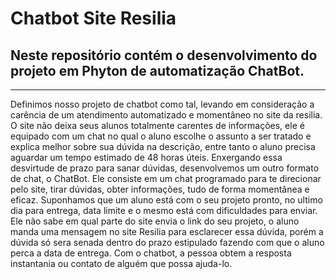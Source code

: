 # Chatbot Site Resilia
## Neste repositório contém o desenvolvimento do projeto em Phyton de automatização ChatBot. 
---
Definimos nosso projeto de chatbot como tal, levando em consideração a carência de um atendimento automatizado e momentâneo no site da resilia. O site não deixa seus alunos totalmente carentes de informações, ele é equipado com um chat no qual o aluno escolhe o assunto a ser tratado e explica melhor sobre sua dúvida na descrição, entre tanto o aluno precisa aguardar um tempo estimado de 48 horas úteis. Enxergando essa desvirtude de prazo para sanar dúvidas, desenvolvemos um outro formato de chat, o ChatBot.
Ele consiste em um chat programado para te direcionar pelo site, tirar dúvidas, obter informações, tudo de forma momentânea e eficaz.
Suponhamos que um aluno está com o seu projeto pronto, no ultimo dia para entrega, data limite e o mesmo está com dificuldades para enviar. Ele não sabe em qual parte do site envia o link do seu projeto, o aluno manda uma mensagem no site Resilia para esclarecer essa dúvida, porém a dúvida só sera senada dentro do prazo estipulado fazendo com que o aluno perca a data de entrega.
Com o chatbot, a pessoa obtem a resposta instantania ou contato de alguém que possa ajuda-lo.

